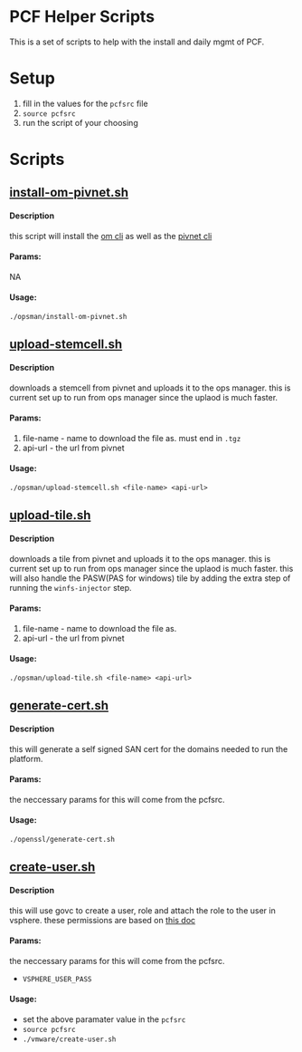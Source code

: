 # PCF Helper Scripts

This is a set of scripts to help with the install and daily mgmt of PCF. 

# Setup

1. fill in the values for the `pcfsrc` file
2. `source pcfsrc`
3. run the script of your choosing 

# Scripts

## [install-om-pivnet.sh](opsman/install-om-pivnet.sh)

#### Description
this script will install the [om cli](https://github.com/pivotal-cf/om) as well as the [pivnet cli](https://github.com/pivotal-cf/pivnet-cli)

#### Params:
NA

#### Usage:

`./opsman/install-om-pivnet.sh`

## [upload-stemcell.sh](opsman/upload-stemcell.sh)

#### Description
downloads a stemcell from pivnet and uploads it to the ops manager. this is current set up to run from ops manager since the uplaod is much faster.

#### Params:
1. file-name - name to download the file as. must end in `.tgz`
2. api-url - the url from  pivnet

#### Usage:

`./opsman/upload-stemcell.sh <file-name> <api-url>`

## [upload-tile.sh](opsman/upload-tile.sh)

#### Description
downloads a tile from pivnet and uploads it to the ops manager. this is current set up to run from ops manager since the uplaod is much faster. this will also handle the PASW(PAS for windows) tile by adding the extra step of running the `winfs-injector` step. 

#### Params:
1. file-name - name to download the file as. 
2. api-url - the url from  pivnet

#### Usage:

`./opsman/upload-tile.sh <file-name> <api-url>`

## [generate-cert.sh](openssl/generate-cert.sh)

#### Description
this will generate a self signed SAN cert for the domains needed to run the platform. 

#### Params:
the neccessary params for this will come from the pcfsrc. 

#### Usage:

`./openssl/generate-cert.sh`

## [create-user.sh](vmware/create-user.sh)

#### Description
this will use govc to create a user, role and attach the role to the user in vsphere. these permissions are based on [this doc](https://docs.pivotal.io/pivotalcf/2-3/customizing/vsphere-service-account.html) 

#### Params:
the neccessary params for this will come from the pcfsrc. 
* `VSPHERE_USER_PASS`

#### Usage:
* set the above paramater value in the `pcfsrc`
* `source pcfsrc`
* `./vmware/create-user.sh`

